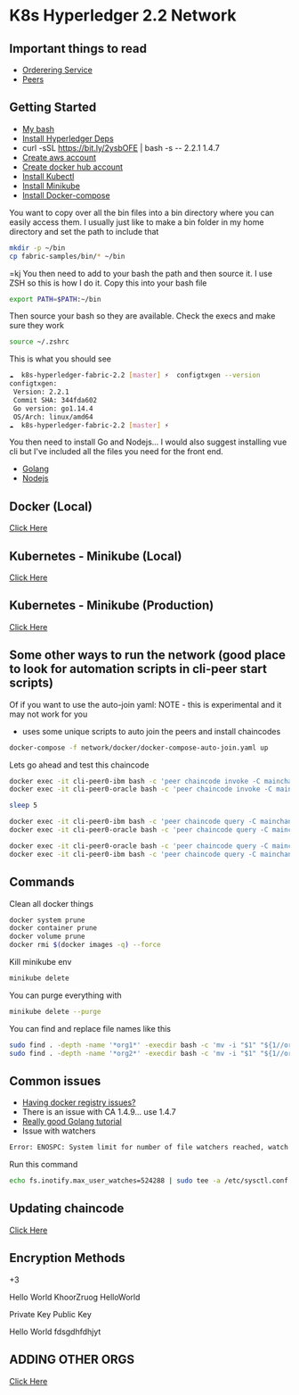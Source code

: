 K8s Hyperledger 2.2 Network
======================================

## Important things to read
- [Orderering Service](https://hyperledger-fabric.readthedocs.io/en/release-2.2/orderer/ordering_service.html)
- [Peers](https://hyperledger-fabric.readthedocs.io/en/release-2.2/peers/peers.html)

## Getting Started
- [My bash](https://github.com/ohmyzsh/ohmyzsh)
- [Install Hyperledger Deps](https://hyperledger-fabric.readthedocs.io/en/release-2.2/install.html)
- curl -sSL https://bit.ly/2ysbOFE | bash -s -- 2.2.1 1.4.7
- [Create aws account](aws.amazon.com)
- [Create docker hub account](https://hub.docker.com/)
- [Install Kubectl](https://kubernetes.io/docs/tasks/tools/install-kubectl/)
- [Install Minikube](https://minikube.sigs.k8s.io/docs/start/)
- [Install Docker-compose](https://docs.docker.com/engine/install/ubuntu/)

You want to copy over all the bin files into a bin directory where you can easily access them. I usually just like to make a bin folder in my home directory and set the path to include that
```bash
mkdir -p ~/bin
cp fabric-samples/bin/* ~/bin
```
=kj
You then need to add to your bash the path and then source it. I use ZSH so this is how I do it. Copy this into your bash file
```bash
export PATH=$PATH:~/bin
```

Then source your bash so they are available. Check the execs and make sure they work
```bash
source ~/.zshrc
```

This is what you should see
```bash
☁  k8s-hyperledger-fabric-2.2 [master] ⚡  configtxgen --version
configtxgen:
 Version: 2.2.1
 Commit SHA: 344fda602
 Go version: go1.14.4
 OS/Arch: linux/amd64
☁  k8s-hyperledger-fabric-2.2 [master] ⚡  
```

You then need to install Go and Nodejs... I would also suggest installing vue cli but I've included all the files you need for the front end.
- [Golang](https://golang.org/dl/)
- [Nodejs](https://nodejs.org/en/)

## Docker (Local)

[Click Here](https://github.com/happilymarrieddad/k8s-hyperledger-fabric-2.2/blob/master/DOCKER_COMPOSE.md)

## Kubernetes - Minikube (Local)

[Click Here](https://github.com/happilymarrieddad/k8s-hyperledger-fabric-2.2/blob/master/MINIKUBE.md)

## Kubernetes - Minikube (Production)

[Click Here](https://github.com/happilymarrieddad/k8s-hyperledger-fabric-2.2/blob/master/PRODUCTION.md)

## Some other ways to run the network (good place to look for automation scripts in cli-peer start scripts)

Of if you want to use the auto-join yaml: NOTE - this is experimental and it may not work for you
- uses some unique scripts to auto join the peers and install chaincodes
```bash
docker-compose -f network/docker/docker-compose-auto-join.yaml up
```


Lets go ahead and test this chaincode
```bash
docker exec -it cli-peer0-ibm bash -c 'peer chaincode invoke -C mainchannel -n resource_types -c '\''{"Args":["SetPrivateData", "1", "IBM Private Name"]}'\'' -o orderer0:7050 --tls --cafile=/etc/hyperledger/orderers/msp/tlscacerts/orderers-ca-7054.pem'
docker exec -it cli-peer0-oracle bash -c 'peer chaincode invoke -C mainchannel -n resource_types -c '\''{"Args":["SetPrivateData", "1", "ORACLE Private Name"]}'\'' -o orderer0:7050 --tls --cafile=/etc/hyperledger/orderers/msp/tlscacerts/orderers-ca-7054.pem'

sleep 5

docker exec -it cli-peer0-ibm bash -c 'peer chaincode query -C mainchannel -n resource_types -c '\''{"Args":["Index"]}'\'' -o orderer0:7050 --tls --cafile=/etc/hyperledger/orderers/msp/tlscacerts/orderers-ca-7054.pem'
docker exec -it cli-peer0-oracle bash -c 'peer chaincode query -C mainchannel -n resource_types -c '\''{"Args":["Index"]}'\'' -o orderer0:7050 --tls --cafile=/etc/hyperledger/orderers/msp/tlscacerts/orderers-ca-7054.pem'

docker exec -it cli-peer0-oracle bash -c 'peer chaincode query -C mainchannel -n resource_types -c '\''{"Args":["Transactions","1"]}'\'' -o orderer0:7050 --tls --cafile=/etc/hyperledger/orderers/msp/tlscacerts/orderers-ca-7054.pem'
docker exec -it cli-peer0-ibm bash -c 'peer chaincode query -C mainchannel -n resource_types -c '\''{"Args":["Transactions","1"]}'\'' -o orderer0:7050 --tls --cafile=/etc/hyperledger/orderers/msp/tlscacerts/orderers-ca-7054.pem'
```

## Commands
Clean all docker things
```bash
docker system prune 
docker container prune
docker volume prune 
docker rmi $(docker images -q) --force
```

Kill minikube env
```bash
minikube delete
```

You can purge everything with
```bash
minikube delete --purge
```

You can find and replace file names like this
```bash
sudo find . -depth -name '*org1*' -execdir bash -c 'mv -i "$1" "${1//org1/ibm}"' bash {} \;
sudo find . -depth -name '*org2*' -execdir bash -c 'mv -i "$1" "${1//org2/oracle}"' bash {} \;
```

## Common issues

- [Having docker registry issues?](https://github.com/moby/moby/issues/22635)
- There is an issue with CA 1.4.9... use 1.4.7
- [Really good Golang tutorial](https://chainhero.io/2018/06/tutorial-build-blockchain-app-v1-1-0/)
- Issue with watchers
```bash
Error: ENOSPC: System limit for number of file watchers reached, watch '/home/nick/Projects/k8s-hyperledger-fabric-2.2/frontend/public/index.html'
```
Run this command
```bash
echo fs.inotify.max_user_watches=524288 | sudo tee -a /etc/sysctl.conf && sudo sysctl -p
```

## Updating chaincode

[Click Here](https://github.com/happilymarrieddad/k8s-hyperledger-fabric-2.2/blob/master/UPDATING_CHAINCODE.md)

## Encryption Methods
+3

Hello World
KhoorZruog
HelloWorld


Private Key
Public Key

Hello World
fdsgdhfdhjyt

## ADDING OTHER ORGS

[Click Here](https://github.com/happilymarrieddad/k8s-hyperledger-fabric-2.2/blob/master/ADDING_AN_ORG.md)

